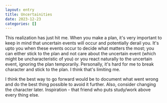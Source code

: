 ```yaml
---
layout: entry
title: Uncertainities
date: 2023-12-23
categories: []
---
```

This realization has just hit me. When you make a plan, it's very important to keep in mind that uncertain events will occur and potentially derail you. It's upto you when these events occur to decide what matters the most; you can either stick to the plan and not care about the uncertain event (which might be uncharacteristic of you) or you react naturally to the uncertain event, ignoring the plan temporarily. Personally, it's hard for me to break character and stick to the plan. I think that's limiting me.

I think the best way to go forward would be to document what went wrong and do the best thing possible to avoid it further. Also, consider changing the character later. Inspiration - that friend who puts study/work above every thing else.